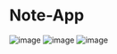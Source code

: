 # Note-App
![image](https://user-images.githubusercontent.com/79041670/208259623-03267fb9-2b48-4591-8280-f7115e5fe84e.png)
![image](https://user-images.githubusercontent.com/79041670/208259935-b454749d-3d35-42e8-ab73-45eb7b8c90a8.png)
![image](https://user-images.githubusercontent.com/79041670/208260040-a8fa015b-fccf-4fb2-a893-3f73935bdf2c.png)
